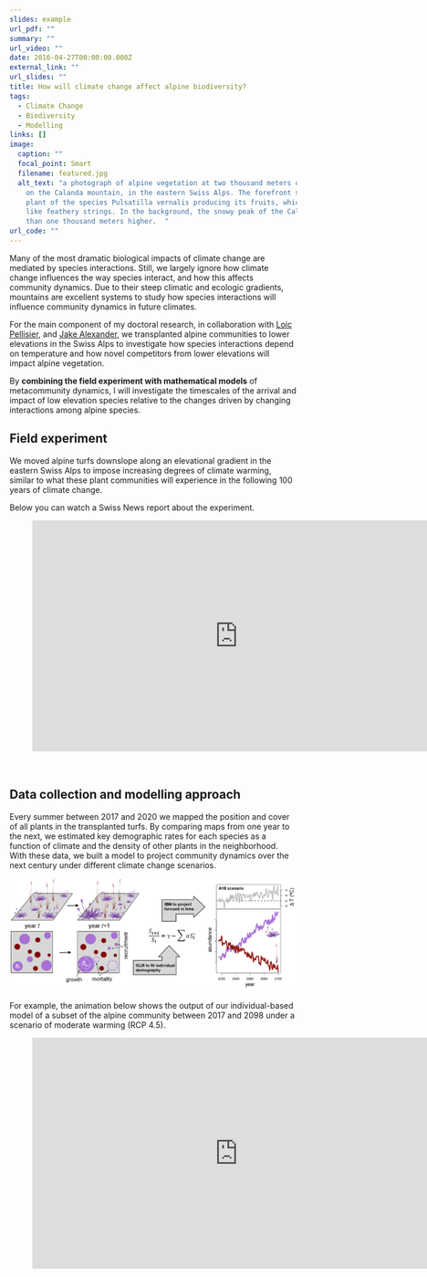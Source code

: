 ```yaml
---
slides: example
url_pdf: ""
summary: ""
url_video: ""
date: 2016-04-27T00:00:00.000Z
external_link: ""
url_slides: ""
title: How will climate change affect alpine biodiversity?
tags:
  - Climate Change
  - Biodiversity
  - Modelling
links: []
image:
  caption: ""
  focal_point: Smart
  filename: featured.jpg
  alt_text: "a photograph of alpine vegetation at two thousand meters of elevation
    on the Calanda mountain, in the eastern Swiss Alps. The forefront shows a
    plant of the species Pulsatilla vernalis producing its fruits, which look
    like feathery strings. In the background, the snowy peak of the Calanda more
    than one thousand meters higher.  "
url_code: ""
---
```

Many of the most dramatic biological impacts of climate change are mediated by species interactions. Still, we largely ignore how climate change influences the way species interact, and how this affects community dynamics. Due to their steep climatic and ecologic gradients, mountains are excellent systems to study how species interactions will influence community dynamics in future climates. 

For the main component of my doctoral research, in collaboration with [Loic Pellisier](http://www.landecology.ethz.ch/the-group/people/loic-pellissier.html), and [Jake Alexander](https://alexanderecology.weebly.com/), we transplanted alpine communities to lower elevations in the Swiss Alps to investigate how species interactions depend on temperature and how novel competitors from lower elevations will impact alpine vegetation. 

By **combining the field experiment with mathematical models** of metacommunity dynamics, I will investigate the timescales of the arrival and impact of low elevation species relative to the changes driven by changing interactions among alpine species. 

## Field experiment

We moved alpine turfs downslope along an elevational gradient in the eastern Swiss Alps to impose increasing degrees of climate warming, similar to what these plant communities will experience in the following 100 years of climate change.

Below you can watch a Swiss News report about the experiment. 

<!-- blank line -->

<figure class="video_container">
  <iframe src="https://www.youtube.com/embed/-aKZhiICIRY" frameborder="0" allowfullscreen="true" width="720" height="405"> </iframe>
</figure>
<!-- blank line --> <br>

## Data collection and modelling approach

<!--?xml version="1.0" encoding="UTF-8"?-->

Every summer between 2017 and 2020 we mapped the position and cover of all plants in the transplanted turfs. By comparing maps from one year to the next, we estimated key demographic rates for each species as a function of climate and the density of other plants in the neighborhood. With these data, we built a model to project community dynamics over the next century under different climate change scenarios.

![vegetation sampling and demographic modelling approach ](modelling-siwa.png)



F﻿or example, the animation below shows the output of our individual-based model of a subset of the alpine community between 2017 and 2098 under a scenario of moderate warming (RCP 4.5). 

<!-- blank line -->

<figure class="video_container">
  <iframe src="https://www.youtube.com/embed/JTq9x_VrM0g" frameborder="0" allowfullscreen="true" width="720" height="405"> </iframe>
</figure>
<!-- blank line --> <br>